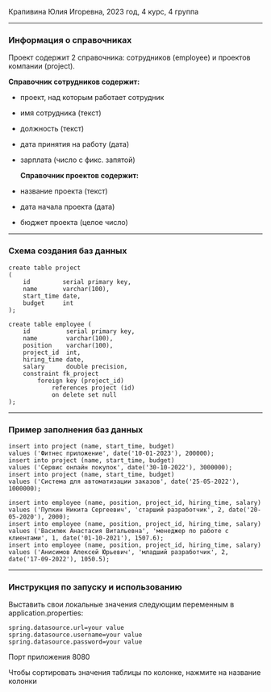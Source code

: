 Крапивина Юлия Игоревна, 2023 год, 4 курс, 4 группа

***
### Информация о справочниках
 Проект содержит 2 справочника: сотрудников (employee) и проектов компании (project).

  **Справочник сотрудников содержит:**
- проект, над которым работает сотрудник 
- имя сотрудника (текст)
- должность (текст)
- дата принятия на работу (дата)
- зарплата (число с фикс. запятой)


  **Справочник проектов содержит:**
- название проекта (текст)
- дата начала проекта (дата)
- бюджет проекта (целое число)

***

### Схема создания баз данных

``` postgresql
create table project
(
    id         serial primary key,
    name       varchar(100),
    start_time date,
    budget     int
);

create table employee (
    id          serial primary key,
    name        varchar(100),
    position    varchar(100),
    project_id  int,
    hiring_time date,
    salary      double precision,
    constraint fk_project
        foreign key (project_id)
            references project (id)
            on delete set null
);
```

***

### Пример заполнения баз данных

``` postgresql
insert into project (name, start_time, budget)
values ('Фитнес приложение', date('10-01-2023'), 200000);
insert into project (name, start_time, budget)
values ('Сервис онлайн покупок', date('30-10-2022'), 3000000);
insert into project (name, start_time, budget)
values ('Система для автоматизации заказов', date('25-05-2022'), 1000000);

insert into employee (name, position, project_id, hiring_time, salary)
values ('Пупкин Никита Сергеевич', 'старший разработчик', 2, date('20-05-2020'), 2000);
insert into employee (name, position, project_id, hiring_time, salary)
values ('Василюк Анастасия Витальевна', 'менеджер по работе с клиентами', 1, date('01-10-2021'), 1507.6);
insert into employee (name, position, project_id, hiring_time, salary)
values ('Анисимов Алексей Юрьевич', 'младший разработчик', 2, date('17-09-2022'), 1050.5);
```

*** 

### Инструкция по запуску и использованию

Выставить свои локальные значения следующим переменным в application.properties:
``` properties
spring.datasource.url=your value
spring.datasource.username=your value
spring.datasource.password=your value
```

Порт приложения 8080

Чтобы сортировать значения таблицы по колонке, нажмите на название колонки